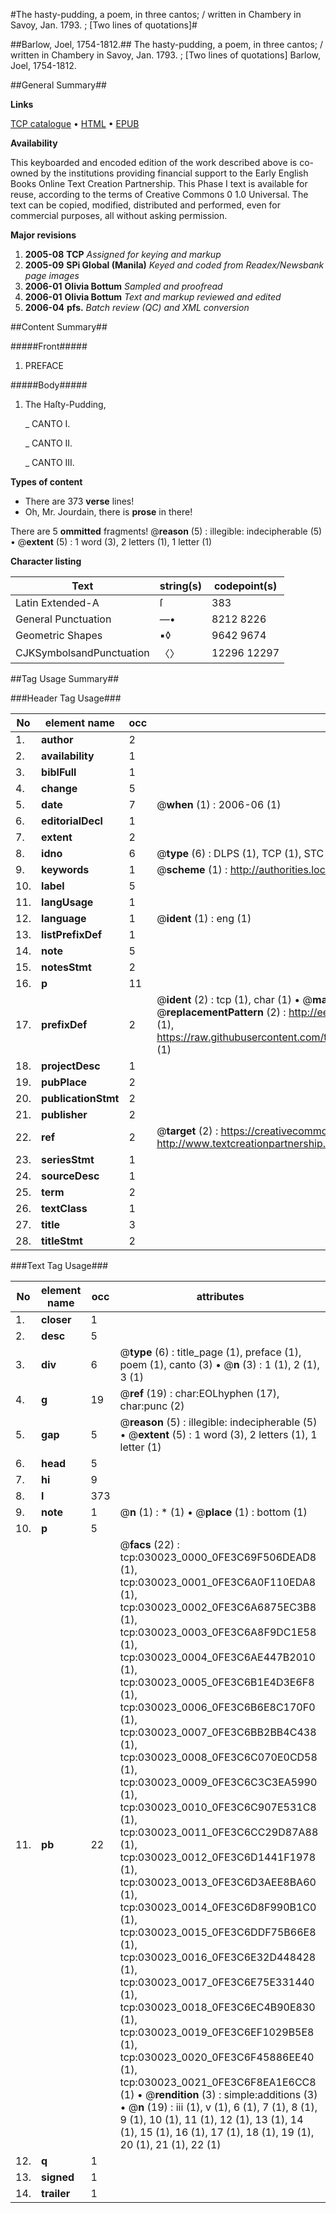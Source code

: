 #The hasty-pudding, a poem, in three cantos; / written in Chambery in Savoy, Jan. 1793. ; [Two lines of quotations]#

##Barlow, Joel, 1754-1812.##
The hasty-pudding, a poem, in three cantos; / written in Chambery in Savoy, Jan. 1793. ; [Two lines of quotations]
Barlow, Joel, 1754-1812.

##General Summary##

**Links**

[TCP catalogue](http://www.ota.ox.ac.uk/tcp/)  • 
[HTML](http://tei.it.ox.ac.uk/tcp/Texts-HTML/free/N22/N22716.html)  • 
[EPUB](http://tei.it.ox.ac.uk/tcp/Texts-EPUB/free/N22/N22716.epub)

**Availability**

This keyboarded and encoded edition of the
	       work described above is co-owned by the institutions
	       providing financial support to the Early English Books
	       Online Text Creation Partnership. This Phase I text is
	       available for reuse, according to the terms of Creative
	       Commons 0 1.0 Universal. The text can be copied,
	       modified, distributed and performed, even for
	       commercial purposes, all without asking permission.

**Major revisions**

1. __2005-08__ __TCP__ *Assigned for keying and markup*
1. __2005-09__ __SPi Global (Manila)__ *Keyed and coded from Readex/Newsbank page images*
1. __2006-01__ __Olivia Bottum__ *Sampled and proofread*
1. __2006-01__ __Olivia Bottum__ *Text and markup reviewed and edited*
1. __2006-04__ __pfs.__ *Batch review (QC) and XML conversion*

##Content Summary##

#####Front#####

1. PREFACE

#####Body#####

1. The Haſty-Pudding,

    _ CANTO I.

    _ CANTO II.

    _ CANTO III.

**Types of content**

  * There are 373 **verse** lines!
  * Oh, Mr. Jourdain, there is **prose** in there!

There are 5 **ommitted** fragments! 
 @__reason__ (5) : illegible: indecipherable (5)  •  @__extent__ (5) : 1 word (3), 2 letters (1), 1 letter (1)

**Character listing**


|Text|string(s)|codepoint(s)|
|---|---|---|
|Latin Extended-A|ſ|383|
|General Punctuation|—•|8212 8226|
|Geometric Shapes|▪◊|9642 9674|
|CJKSymbolsandPunctuation|〈〉|12296 12297|

##Tag Usage Summary##

###Header Tag Usage###

|No|element name|occ|attributes|
|---|---|---|---|
|1.|__author__|2||
|2.|__availability__|1||
|3.|__biblFull__|1||
|4.|__change__|5||
|5.|__date__|7| @__when__ (1) : 2006-06 (1)|
|6.|__editorialDecl__|1||
|7.|__extent__|2||
|8.|__idno__|6| @__type__ (6) : DLPS (1), TCP (1), STC (1), NOTIS (1), IMAGE-SET (1), EVANS-CITATION (1)|
|9.|__keywords__|1| @__scheme__ (1) : http://authorities.loc.gov/ (1)|
|10.|__label__|5||
|11.|__langUsage__|1||
|12.|__language__|1| @__ident__ (1) : eng (1)|
|13.|__listPrefixDef__|1||
|14.|__note__|5||
|15.|__notesStmt__|2||
|16.|__p__|11||
|17.|__prefixDef__|2| @__ident__ (2) : tcp (1), char (1)  •  @__matchPattern__ (2) : ([0-9\-]+):([0-9IVX]+) (1), (.+) (1)  •  @__replacementPattern__ (2) : http://eebo.chadwyck.com/downloadtiff?vid=$1&page=$2 (1), https://raw.githubusercontent.com/textcreationpartnership/Texts/master/tcpchars.xml#$1 (1)|
|18.|__projectDesc__|1||
|19.|__pubPlace__|2||
|20.|__publicationStmt__|2||
|21.|__publisher__|2||
|22.|__ref__|2| @__target__ (2) : https://creativecommons.org/publicdomain/zero/1.0/ (1), http://www.textcreationpartnership.org/docs/. (1)|
|23.|__seriesStmt__|1||
|24.|__sourceDesc__|1||
|25.|__term__|2||
|26.|__textClass__|1||
|27.|__title__|3||
|28.|__titleStmt__|2||


###Text Tag Usage###

|No|element name|occ|attributes|
|---|---|---|---|
|1.|__closer__|1||
|2.|__desc__|5||
|3.|__div__|6| @__type__ (6) : title_page (1), preface (1), poem (1), canto (3)  •  @__n__ (3) : 1 (1), 2 (1), 3 (1)|
|4.|__g__|19| @__ref__ (19) : char:EOLhyphen (17), char:punc (2)|
|5.|__gap__|5| @__reason__ (5) : illegible: indecipherable (5)  •  @__extent__ (5) : 1 word (3), 2 letters (1), 1 letter (1)|
|6.|__head__|5||
|7.|__hi__|9||
|8.|__l__|373||
|9.|__note__|1| @__n__ (1) : * (1)  •  @__place__ (1) : bottom (1)|
|10.|__p__|5||
|11.|__pb__|22| @__facs__ (22) : tcp:030023_0000_0FE3C69F506DEAD8 (1), tcp:030023_0001_0FE3C6A0F110EDA8 (1), tcp:030023_0002_0FE3C6A6875EC3B8 (1), tcp:030023_0003_0FE3C6A8F9DC1E58 (1), tcp:030023_0004_0FE3C6AE447B2010 (1), tcp:030023_0005_0FE3C6B1E4D3E6F8 (1), tcp:030023_0006_0FE3C6B6E8C170F0 (1), tcp:030023_0007_0FE3C6BB2BB4C438 (1), tcp:030023_0008_0FE3C6C070E0CD58 (1), tcp:030023_0009_0FE3C6C3C3EA5990 (1), tcp:030023_0010_0FE3C6C907E531C8 (1), tcp:030023_0011_0FE3C6CC29D87A88 (1), tcp:030023_0012_0FE3C6D1441F1978 (1), tcp:030023_0013_0FE3C6D3AEE8BA60 (1), tcp:030023_0014_0FE3C6D8F990B1C0 (1), tcp:030023_0015_0FE3C6DDF75B66E8 (1), tcp:030023_0016_0FE3C6E32D448428 (1), tcp:030023_0017_0FE3C6E75E331440 (1), tcp:030023_0018_0FE3C6EC4B90E830 (1), tcp:030023_0019_0FE3C6EF1029B5E8 (1), tcp:030023_0020_0FE3C6F45886EE40 (1), tcp:030023_0021_0FE3C6F8EA1E6CC8 (1)  •  @__rendition__ (3) : simple:additions (3)  •  @__n__ (19) : iii (1), v (1), 6 (1), 7 (1), 8 (1), 9 (1), 10 (1), 11 (1), 12 (1), 13 (1), 14 (1), 15 (1), 16 (1), 17 (1), 18 (1), 19 (1), 20 (1), 21 (1), 22 (1)|
|12.|__q__|1||
|13.|__signed__|1||
|14.|__trailer__|1||
